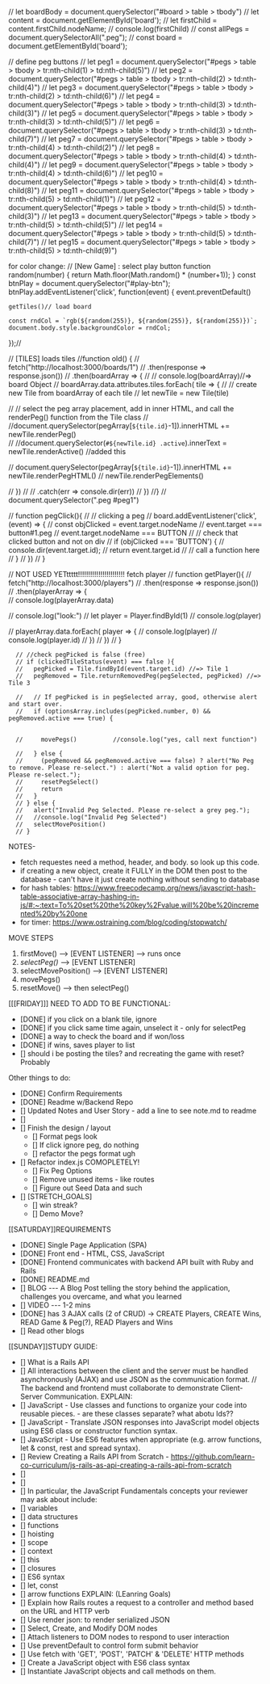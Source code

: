 






















// let boardBody = document.querySelector("#board > table > tbody")
// let content = document.getElementById('board');
// let firstChild = content.firstChild.nodeName;
// console.log(firstChild)
 // const allPegs = document.querySelectorAll(".peg");
  // const board = document.getElementById('board');


// define peg buttons
// let peg1  = document.querySelector("#pegs > table > tbody > tr:nth-child(1) > td:nth-child(5)")
// let peg2  = document.querySelector("#pegs > table > tbody > tr:nth-child(2) > td:nth-child(4)")
// let peg3  = document.querySelector("#pegs > table > tbody > tr:nth-child(2) > td:nth-child(6)")
// let peg4  = document.querySelector("#pegs > table > tbody > tr:nth-child(3) > td:nth-child(3)")
// let peg5  = document.querySelector("#pegs > table > tbody > tr:nth-child(3) > td:nth-child(5)")
// let peg6  = document.querySelector("#pegs > table > tbody > tr:nth-child(3) > td:nth-child(7)")
// let peg7  = document.querySelector("#pegs > table > tbody > tr:nth-child(4) > td:nth-child(2)")
// let peg8  = document.querySelector("#pegs > table > tbody > tr:nth-child(4) > td:nth-child(4)")
// let peg9  = document.querySelector("#pegs > table > tbody > tr:nth-child(4) > td:nth-child(6)")
// let peg10 = document.querySelector("#pegs > table > tbody > tr:nth-child(4) > td:nth-child(8)")
// let peg11 = document.querySelector("#pegs > table > tbody > tr:nth-child(5) > td:nth-child(1)")
// let peg12 = document.querySelector("#pegs > table > tbody > tr:nth-child(5) > td:nth-child(3)")
// let peg13 = document.querySelector("#pegs > table > tbody > tr:nth-child(5) > td:nth-child(5)")
// let peg14 = document.querySelector("#pegs > table > tbody > tr:nth-child(5) > td:nth-child(7)")
// let peg15 = document.querySelector("#pegs > table > tbody > tr:nth-child(5) > td:nth-child(9)")

for color change:
// [New Game] : select play button
function random(number) {
  return Math.floor(Math.random() * (number+1));
}
  const btnPlay = document.querySelector("#play-btn");
  btnPlay.addEventListener('click', function(event) {
    event.preventDefault() 

    getTiles()// load board

    const rndCol = `rgb(${random(255)}, ${random(255)}, ${random(255)})`;
    document.body.style.backgroundColor = rndCol;
  });//


  //  [TILES] loads tiles
//function old() {
  // fetch("http://localhost:3000/boards/1")
  // .then(response => response.json())
  //  .then(boardArray => {
  //     // console.log(boardArray)//=> board Object
  //     boardArray.data.attributes.tiles.forEach( tile => {
  //       // create new Tile from boardArray of each tile
  //       let newTile = new Tile(tile)

  //       // select the peg array placement, add in inner HTML, and call the renderPeg() function from the Tile class
  //       //document.querySelector(pegArray[`${tile.id}`-1]).innerHTML += newTile.renderPeg()  
  //       //document.querySelector(`#${newTile.id} .active`).innerText = newTile.renderActive() //added this

  //       document.querySelector(pegArray[`${tile.id}`-1]).innerHTML += newTile.renderPegHTML()
  //       newTile.renderPegElements() 

  //     })
  //     // .catch(err => console.dir(err))
  //  })
//} // document.querySelector(".peg #peg1")



// function pegClick(){
//   // clicking a peg
//   board.addEventListener('click', (event) => {
//     const objClicked = event.target.nodeName    // event.target === button#1.peg     // event.target.nodeName === BUTTON
//       // check that clicked button and not on div
//       if (objClicked === 'BUTTON') {
//         console.dir(event.target.id);
//         return event.target.id
//         // call a function here
//       }
//   })
// }




// NOT USED YETttttt!!!!!!!!!!!!!!!!!!!!!!! fetch player
// function getPlayer(){
//   fetch("http://localhost:3000/players")
//   .then(response => response.json())
//     .then(playerArray => {     
//       console.log(playerArray.data)

//       console.log("look:")
//       let player = Player.findById(1)
//       console.log(player)

//       playerArray.data.forEach( player => {
//         console.log(player)
//         console.log(player.id)
//       })
//     })
// }


      // //check pegPicked is false (free)
      // if (clickedTileStatus(event) === false ){
      //   pegPicked = Tile.findById(event.target.id) //=> Tile 1
      //   pegRemoved = Tile.returnRemovedPeg(pegSelected, pegPicked) //=> Tile 3

      //   // If pegPicked is in pegSelected array, good, otherwise alert and start over.
      //   if (optionsArray.includes(pegPicked.number, 0) && pegRemoved.active === true) { 
          

      //     movePegs()          //console.log("yes, call next function")

      //   } else {
      //     (pegRemoved && pegRemoved.active === false) ? alert("No Peg to remove. Please re-select.") : alert("Not a valid option for peg. Please re-select.");
      //     resetPegSelect()
      //     return
      //   }
      // } else {
      //   alert("Invalid Peg Selected. Please re-select a grey peg.");
      //   //console.log("Invalid Peg Selected")
      //   selectMovePosition()
      // }





      


NOTES- 
- fetch requestes need a method, header, and body. so look up this code.
- if creating a new object, create it FULLY in the DOM then post to the database - can't have it just create nothing without sending to database
- for hash tables: https://www.freecodecamp.org/news/javascript-hash-table-associative-array-hashing-in-js/#:~:text=To%20set%20the%20key%2Fvalue,will%20be%20incremented%20by%20one
- for timer:    https://www.ostraining.com/blog/coding/stopwatch/



MOVE STEPS
1. firstMove()              --> [EVENT LISTENER] --> runs once 
2. *selectPeg()*            --> [EVENT LISTENER]
3. selectMovePosition()     --> [EVENT LISTENER]
4. movePegs()
5. resetMove() 
    --> then selectPeg()







[[[FRIDAY]]]
NEED TO ADD TO BE FUNCTIONAL:
- [DONE] if you click on a blank tile, ignore
- [DONE] if you click same time again, unselect it - only for selectPeg
- [DONE] a way to check the board and if won/loss
- [DONE] if wins, saves player to list
- [] should i be posting the tiles? and recreating the game with reset? Probably

Other things to do:
- [DONE] Confirm Requirements
- [DONE] Readme w/Backend Repo
- [] Updated Notes and User Story - add a line to see note.md to readme
- [] 
- [] Finish the design / layout
    - [] Format pegs look
    - [] If click ignore peg, do nothing
    - [] refactor the pegs format ugh
- [] Refactor index.js COMOPLETELY!
    - [] Fix Peg Options
    - [] Remove unused items - like routes
    - [] Figure out Seed Data and such
- [] [STRETCH_GOALS]
    - [] win streak?
    - [] Demo Move?









[[SATURDAY]]REQUIREMENTS 
- [DONE] Single Page Application (SPA)
- [DONE] Front end - HTML, CSS, JavaScript
- [DONE] Frontend communicates with backend API built with Ruby and Rails
- [DONE] README.md
- [] BLOG
     --- A Blog Post telling the story behind the application, challenges you overcame, and what you learned
- [] VIDEO --- 1-2 mins
- [DONE] has 3 AJAX calls (2 of CRUD) 
    -> CREATE Players, CREATE Wins, READ Game & Peg(?), READ Players and Wins
- [] Read other blogs

[[SUNDAY]]STUDY GUIDE: 
- [] What is a Rails API 
- [] All interactions between the client and the server must be handled asynchronously (AJAX) and use JSON as the communication format. // The backend and frontend must collaborate to demonstrate Client-Server Communication.
EXPLAIN:
- [] JavaScript - Use classes and functions to organize your code into reusable pieces. - are these classes separate? what abotu Ids??
- [] JavaScript - Translate JSON responses into JavaScript model objects using ES6 class or constructor function syntax.
- [] JavaScript - Use ES6 features when appropriate (e.g. arrow functions, let & const, rest and spread syntax).
- [] Review  Creating a Rails API from Scratch - https://github.com/learn-co-curriculum/js-rails-as-api-creating-a-rails-api-from-scratch
- [] 
- [] 
- [] 
In particular, the JavaScript Fundamentals concepts your reviewer may ask about include:
- [] variables
- [] data structures
- [] functions
- [] hoisting
- [] scope
- [] context
- [] this
- [] closures
- [] ES6 syntax
- [] let, const
- [] arrow functions
EXPLAIN: (LEanring Goals)
- [] Explain how Rails routes a request to a controller and method based on the URL and HTTP verb
- [] Use render json: to render serialized JSON
- [] Select, Create, and Modify DOM nodes
- [] Attach listeners to DOM nodes to respond to user interaction
- [] Use preventDefault to control form submit behavior
- [] Use fetch with 'GET', 'POST', 'PATCH' & 'DELETE' HTTP methods
- [] Create a JavaScript object with ES6 class syntax
- [] Instantiate JavaScript objects and call methods on them.


